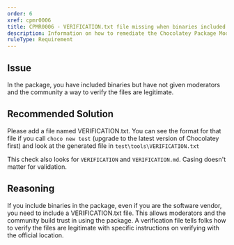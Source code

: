 ```yaml
---
order: 6
xref: cpmr0006
title: CPMR0006 - VERIFICATION.txt file missing when binaries included (package)
description: Information on how to remediate the Chocolatey Package Moderation Rule 0006
ruleType: Requirement
---
```


<?! Include "../../../../../shared/package-validator-rule-requirement.txt" /?>

## Issue

In the package, you have included binaries but have not given moderators and the community a way to verify the files are legitimate.

## Recommended Solution

Please add a file named VERIFICATION.txt. You can see the format for that file if you call `choco new test` (upgrade to the latest version of Chocolatey first) and look at the generated file in `test\tools\VERIFICATION.txt`

This check also looks for `VERIFICATION` and `VERIFICATION.md`. Casing doesn't matter for validation.

## Reasoning

If you include binaries in the package, even if you are the software vendor, you need to include a VERIFICATION.txt file. This allows moderators and the community build trust in using the package. A verification file tells folks how to verify the files are legitimate with specific instructions on verifying with the official location.
